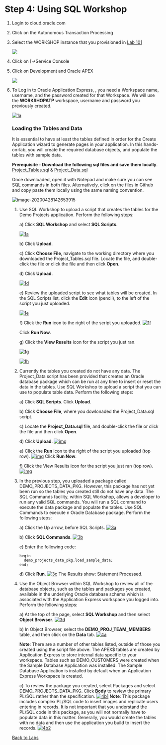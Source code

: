 # Step 4: Using SQL Workshop



1. Login to cloud.oracle.com 

2. Click on the Autonomous Transaction Processing

3. Select the WORKSHOP instance that you provisioned in [Lab 101](https://github.com/shaukatdesai/nexttraining/blob/master/Step1.md)

   ![](https://github.com/shaukatdesai/nexttraining/blob/master/Workshop_Instance.jpg)

4. Click on [->Service Console

5. Click on Development and Oracle APEX

   ![](https://github.com/shaukatdesai/nexttraining/blob/master/Development%20Link.jpg)

6. To Log in to Oracle Application Express, , you need a Workspace name, username, and the password created for that Workspace.   We will use the **WORKSHOPATP** workspace, username and password you previously created.

   [![1a](https://github.com/shaukatdesai/nexttraining/blob/master/APEX%20Login.jpg)](https://github.com/shaukatdesai/nexttraining/blob/master/APEX%20Login.jpg)

   ### Loading the Tables and Data

   It is essential to have at least the tables defined in order for the Create Application wizard to generate pages in your application. In this hands-on-lab, you will create the required database objects, and populate the tables with sample data.

   

   **Prerequisite - Download the following sql files and save them locally**. [Project_Tables.sql](Project_Tables.sql) &  [Project_Data.sql](Project_Data.sql)

   Once downloaded, open it with Notepad and make sure you can see SQL commands in both files.  Alternatively, click on the files in Github and copy paste them locally using the same naming convention.

   ![image-20200428142653915](image-20200428142653915.png)

   

   1. Use SQL Workshop to upload a script that creates the tables for the Demo Projects application. Perform the following steps:

      a) Click **SQL Workshop** and select **SQL Scripts**.

      [![1a](https://github.com/oracle/learning-library/raw/master/workshops/apex-en/images/hol02/image3.png)](https://github.com/oracle/learning-library/blob/master/workshops/apex-en/images/hol02/image3.png)

      b) Click **Upload**.

      c) Click **Choose File**, navigate to the working directory where you downloaded the Project_Tables.sql file.  Locate the file, and double-click the file or click the file and then click **Open**.

      d) Click **Upload**.

      [![1d](https://github.com/oracle/learning-library/raw/master/workshops/apex-en/images/hol02/image4.png)](https://github.com/oracle/learning-library/blob/master/workshops/apex-en/images/hol02/image4.png)

      e) Review the uploaded script to see what tables will be created. In the SQL Scripts list, click the **Edit** icon (pencil), to the left of the script you just uploaded.

      [![1e](https://github.com/oracle/learning-library/raw/master/workshops/apex-en/images/hol02/image5.png)](https://github.com/oracle/learning-library/blob/master/workshops/apex-en/images/hol02/image5.png)

      f) Click the **Run** icon to the right of the script you uploaded. [![1f](https://github.com/oracle/learning-library/raw/master/workshops/apex-en/images/hol02/image6.png)](https://github.com/oracle/learning-library/blob/master/workshops/apex-en/images/hol02/image6.png)

      Click **Run Now**.

      g) Click the **View Results** icon for the script you just ran.

      [![1g](https://github.com/oracle/learning-library/raw/master/workshops/apex-en/images/hol02/image7.png)](https://github.com/oracle/learning-library/blob/master/workshops/apex-en/images/hol02/image7.png)

      [![1h](https://github.com/oracle/learning-library/raw/master/workshops/apex-en/images/hol02/image8.png)](https://github.com/oracle/learning-library/blob/master/workshops/apex-en/images/hol02/image8.png)

   2. Currently the tables you created do not have any data. The Project_Data script has been provided that creates an Oracle database package which can be run at any time to insert or reset the data in the tables. Use SQL Workshop to upload a script that you can use to populate table data. Perform the following steps:

      a) Click **SQL Scripts**. Click **Upload**.

      b) Click **Choose File**, where you dowlonaded the Project_Data.sql script.

      c) Locate the **Project_Data.sql** file, and double-click the file or click the file and then click **Open**.

      d) Click **Upload**. [![img](https://github.com/oracle/learning-library/raw/master/workshops/apex-en/images/hol02/image9.png)](https://github.com/oracle/learning-library/blob/master/workshops/apex-en/images/hol02/image9.png)

      e) Click the **Run** icon to the right of the script you uploaded (top row). [![img](https://github.com/oracle/learning-library/raw/master/workshops/apex-en/images/hol02/image10.png)](https://github.com/oracle/learning-library/blob/master/workshops/apex-en/images/hol02/image10.png) Click **Run Now**.

      f) Click the View Results icon for the script you just ran (top row). [![img](https://github.com/oracle/learning-library/raw/master/workshops/apex-en/images/hol02/image11.png)](https://github.com/oracle/learning-library/blob/master/workshops/apex-en/images/hol02/image11.png)

   3. In the previous step, you uploaded a package called DEMO_PROJECTS_DATA_PKG. However, this package has not yet been run so the tables you created still do not have any data. The SQL Commands facility, within SQL Workshop, allows a developer to run any valid SQL commands. You will run a SQL command to execute the data package and populate the tables. Use SQL Commands to execute n Oracle Database package. Perform the following steps:

      a) Click the Up arrow, before SQL Scripts. [![3a](https://github.com/oracle/learning-library/raw/master/workshops/apex-en/images/hol02/image13.png)](https://github.com/oracle/learning-library/blob/master/workshops/apex-en/images/hol02/image13.png)

      b) Click **SQL Commands**. [![3b](https://github.com/oracle/learning-library/raw/master/workshops/apex-en/images/hol02/image14.png)](https://github.com/oracle/learning-library/blob/master/workshops/apex-en/images/hol02/image14.png)

      c) Enter the following code:

      ```
      begin 
      	demo_projects_data_pkg.load_sample_data;
      end;
      ```

      d) Click **Run**. [![3c](https://github.com/oracle/learning-library/raw/master/workshops/apex-en/images/hol02/image15.png)](https://github.com/oracle/learning-library/blob/master/workshops/apex-en/images/hol02/image15.png) The Results show: Statement Processed.

   4. Use the Object Browser within SQL Workshop to review all of the database objects, such as the tables and packages you created, available in the underlying Oracle database schema which is associated with the Application Express workspace you logged into. Perform the following steps:

      a) At the top of the page, select **SQL Workshop** and then select **Object Browser**. [![3d](https://github.com/oracle/learning-library/raw/master/workshops/apex-en/images/hol02/image16.png)](https://github.com/oracle/learning-library/blob/master/workshops/apex-en/images/hol02/image16.png)

      b) In Object Browser, select the **DEMO_PROJ_TEAM_MEMBERS** table, and then click on the **Data** tab. [![4a](https://github.com/oracle/learning-library/raw/master/workshops/apex-en/images/hol02/image17.png)](https://github.com/oracle/learning-library/blob/master/workshops/apex-en/images/hol02/image17.png)

      **Note**: There are a number of other tables listed, outside of those you created using the script file above. The APEX$ tables are created by Application Express to store internal data specific to your workspace. Tables such as DEMO_CUSTOMERS were created when the Sample Database Application was installed. The Sample Database Application is installed by default when an Application Express Workspace is created.

      c) To review the package you created, select Packages and select DEMO_PROJECTS_DATA_PKG. Click **Body** to review the primary PL/SQL rather than the specification. [![4b1](https://github.com/oracle/learning-library/raw/master/workshops/apex-en/images/hol02/image18.png)](https://github.com/oracle/learning-library/blob/master/workshops/apex-en/images/hol02/image18.png)
      **Note**: This package includes complex PL/SQL code to insert images and replicate users entering in records. It is not important that you understand the PL/SQL code in this package, as you will not normally have to populate data in this matter. Generally, you would create the tables with no data and then use the application you build to insert the records. [![4b2](https://github.com/oracle/learning-library/raw/master/workshops/apex-en/images/hol02/image19.png)](https://github.com/oracle/learning-library/blob/master/workshops/apex-en/images/hol02/image19.png)

   

   [Back to Labs](https://github.com/shaukatdesai/nexttraining/blob/master/README.md)
